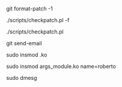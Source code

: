 git format-patch -1 <sha>

./scripts/checkpatch.pl -f <file>

./scripts/checkpatch.pl <patch>

git send-email <patch>

sudo insmod <module>.ko

sudo insmod args_module.ko name=roberto

sudo dmesg